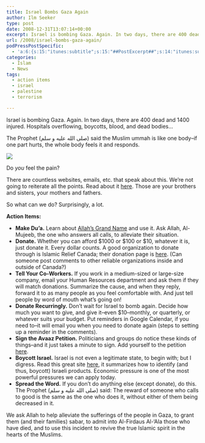 ```yaml
---
title: Israel Bombs Gaza Again
author: Ilm Seeker
type: post
date: 2008-12-31T13:07:14+00:00
excerpt: Israel is bombing Gaza. Again. In two days, there are 400 dead and 1400 injured. Hospitals overflowing, boycotts, blood, and dead bodies... The Prophet said the Muslim ummah is like one body--if one part hurts, the whole body feels it and responds. So what can we do? Surprisingly, a lot.
url: /2008/israel-bombs-gaza-again/
podPressPostSpecific:
  - 'a:6:{s:15:"itunes:subtitle";s:15:"##PostExcerpt##";s:14:"itunes:summary";s:15:"##PostExcerpt##";s:15:"itunes:keywords";s:17:"##WordPressCats##";s:13:"itunes:author";s:10:"##Global##";s:15:"itunes:explicit";s:2:"No";s:12:"itunes:block";s:2:"No";}'
categories:
  - Islam
  - News
tags:
  - action items
  - israel
  - palestine
  - terrorism

---
```

Israel is bombing Gaza. Again. In two days, there are 400 dead and 1400 injured. Hospitals overflowing, boycotts, blood, and dead bodies&#8230;

The Prophet (صلى الله عليه و سلم) said the Muslim ummah is like one body&#8211;if one part hurts, the whole body feels it and responds.

![][1]

Do _you_ feel the pain?

There are countless websites, emails, etc. that speak about this. We&#8217;re not going to reiterate all the points. Read about it [here][2]. Those are your brothers and sisters, your mothers and fathers.

So what can we do? Surprisingly, a lot.

**Action Items:**

  * **Make Du&#8217;a.** Learn about [Allah&#8217;s Grand Name][3] and use it. Ask Allah, Al-Mujeeb, the one who answers all calls, to alleviate their situation.
  * **Donate.** Whether you can afford $1000 or $100 or $10, whatever it is, just donate it. Every dollar counts. A good organization to donate through is Islamic Relief Canada; their donation page is [here][4]. (Can someone post comments to other reliable organizations inside and outside of Canada?)
  * **Tell Your Co-Workers.** If you work in a medium-sized or large-size company, email your Human Resources department and ask them if they will match donations. Summarize the cause, and when they reply, forward it to as many people as you feel comfortable with. And just tell people by word of mouth what&#8217;s going on!
  * **Donate Recurringly.** Don&#8217;t wait for Israel to bomb again. Decide how much you want to give, and give it&#8211;even $10&#8211;monthly, or quarterly, or whatever suits your budget. Put reminders in Google Calendar, if you need to&#8211;it will email you when you need to donate again (steps to setting up a reminder in the comments).
  * **Sign the Avaaz Petition.** Politicians and groups do notice these kinds of things&#8211;and it just takes a minute to sign. Add yourself to the petition [here][5].
  * **Boycott Israel.** Israel is not even a legitimate state, to begin with; but I digress. Read this great site [here][6], it summarizes how to identify (and thus, boycott) Israeli products. Economic pressure is one of the most powerful pressures we can apply today.
  * **Spread the Word.** If you don&#8217;t do anything else (except donate), do this. The Prophet (صلى الله عليه و سلم) said: The reward of someone who calls to good is the same as the one who does it, without either of them being decreased in it.

We ask Allah to help alleviate the sufferings of the people in Gaza, to grant them (and their families) sabar, to admit into Al-Firdaus Al-&#8216;Ala those who have died, and to use this incident to revive the true Islamic spirit in the hearts of the Muslims.

 [1]: /wp-content/uploads/gaza3.jpg
 [2]: http://muslimmatters.org/2008/12/28/the-gaza-massacre-a-humanitarian-disaster/
 [3]: /the-grand-name/
 [4]: https://www.islamicreliefcanada.org/Donate/tabid/61/Default.aspx
 [5]: http://www.avaaz.org/en/gaza_time_for_peace/?cl=161561200&v=2605
 [6]: http://www.bdsmovement.net/?q=node/9